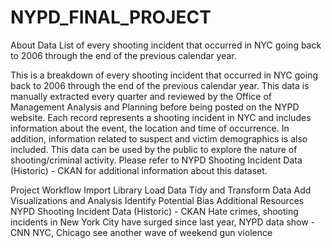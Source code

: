 # NYPD_FINAL_PROJECT

About Data
List of every shooting incident that occurred in NYC going back to 2006 through the end of the previous calendar year.

This is a breakdown of every shooting incident that occurred in NYC going back to 2006 through the end of the previous calendar year. This data is manually extracted every quarter and reviewed by the Office of Management Analysis and Planning before being posted on the NYPD website. Each record represents a shooting incident in NYC and includes information about the event, the location and time of occurrence. In addition, information related to suspect and victim demographics is also included. This data can be used by the public to explore the nature of shooting/criminal activity. Please refer to NYPD Shooting Incident Data (Historic) - CKAN for additional information about this dataset.

Project Workflow
Import Library
Load Data
Tidy and Transform Data
Add Visualizations and Analysis
Identify Potential Bias
Additional Resources
NYPD Shooting Incident Data (Historic) - CKAN
Hate crimes, shooting incidents in New York City have surged since last year, NYPD data show - CNN
NYC, Chicago see another wave of weekend gun violence
